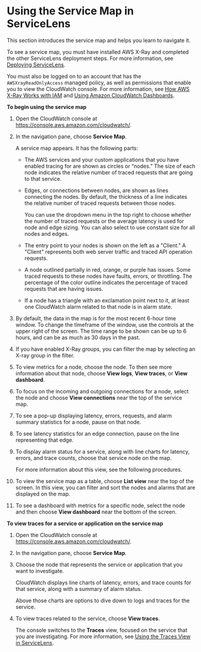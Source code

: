 # Using the Service Map in ServiceLens<a name="servicelens_service_map"></a>

This section introduces the service map and helps you learn to navigate it\.

To see a service map, you must have installed AWS X\-Ray and completed the other ServiceLens deployment steps\. For more information, see [Deploying ServiceLens](deploy_servicelens.md)\.

You must also be logged on to an account that has the `AWSXrayReadOnlyAccess` managed policy, as well as permissions that enable you to view the CloudWatch console\. For more information, see [How AWS X\-Ray Works with IAM](https://docs.aws.amazon.com/xray/latest/devguide/security_iam_service-with-iam.html) and [Using Amazon CloudWatch Dashboards](CloudWatch_Dashboards.md)\.

**To begin using the service map**

1. Open the CloudWatch console at [https://console\.aws\.amazon\.com/cloudwatch/](https://console.aws.amazon.com/cloudwatch/)\.

1. In the navigation pane, choose **Service Map**\.

   A service map appears\. It has the following parts:
   + The AWS services and your custom applications that you have enabled tracing for are shown as circles or “nodes\.” The size of each node indicates the relative number of traced requests that are going to that service\.
   + Edges, or connections between nodes, are shown as lines connecting the nodes\. By default, the thickness of a line indicates the relative number of traced requests between those nodes\.

     You can use the dropdown menu in the top right to choose whether the number of traced requests or the average latency is used for node and edge sizing\. You can also select to use constant size for all nodes and edges\.
   + The entry point to your nodes is shown on the left as a "Client\." A "Client" represents both web server traffic and traced API operation requests\.
   + A node outlined partially in red, orange, or purple has issues\. Some traced requests to these nodes have faults, errors, or throttling\. The percentage of the color outline indicates the percentage of traced requests that are having issues\.
   + If a node has a triangle with an exclamation point next to it, at least one CloudWatch alarm related to that node is in alarm state\.

1. By default, the data in the map is for the most recent 6\-hour time window\. To change the timeframe of the window, use the controls at the upper right of the screen\. The time range to be shown can be up to 6 hours, and can be as much as 30 days in the past\.

1. If you have enabled X\-Ray groups, you can filter the map by selecting an X\-ray group in the filter\.

1. To view metrics for a node, choose the node\. To then see more information about that node, choose **View logs**, **View traces**, or **View dashboard**\. 

1. To focus on the incoming and outgoing connections for a node, select the node and choose **View connections** near the top of the service map\.

1. To see a pop\-up displaying latency, errors, requests, and alarm summary statistics for a node, pause on that node\.

1. To see latency statistics for an edge connection, pause on the line representing that edge\.

1. To display alarm status for a service, along with line charts for latency, errors, and trace counts, choose that service node on the map\.

   For more information about this view, see the following procedures\. 

1. To view the service map as a table, choose **List view** near the top of the screen\. In this view, you can filter and sort the nodes and alarms that are displayed on the map\.

1. To see a dashboard with metrics for a specific node, select the node and then choose **View dashboard** near the bottom of the screen\.

**To view traces for a service or application on the service map**

1. Open the CloudWatch console at [https://console\.aws\.amazon\.com/cloudwatch/](https://console.aws.amazon.com/cloudwatch/)\.

1. In the navigation pane, choose **Service Map**\.

1. Choose the node that represents the service or application that you want to investigate\.

   CloudWatch displays line charts of latency, errors, and trace counts for that service, along with a summary of alarm status\.

   Above those charts are options to dive down to logs and traces for the service\.

1. To view traces related to the service, choose **View traces**\.

   The console switches to the **Traces** view, focused on the service that you are investigating\. For more information, see [Using the Traces View in ServiceLens](servicelens_service_map_traces.md)\.